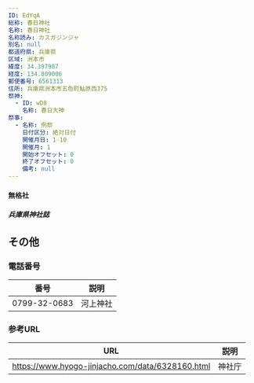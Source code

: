 ```yaml
---
ID: EdYqA
総称: 春日神社
名称: 春日神社
名称読み: カスガジンジャ
別名: null
都道府県: 兵庫県
区域: 洲本市
緯度: 34.397907
経度: 134.809006
郵便番号: 6561313
住所: 兵庫県洲本市五色町鮎原西375
祭神:
  - ID: wD8
    名称: 春日大神
祭事:
  - 名称: 例祭
    日付区分: 絶対日付
    開催月日: 1-10
    開催月: 1
    開始オフセット: 0
    終了オフセット: 0
    備考: null
---
```


#### 無格社

##### 兵庫県神社誌

## その他

### 電話番号

| 番号         | 説明     |
| ------------ | -------- |
| 0799-32-0683 | 河上神社 |

### 参考URL

| URL                                              | 説明   |
| ------------------------------------------------ | ------ |
| https://www.hyogo-jinjacho.com/data/6328160.html | 神社庁 |
